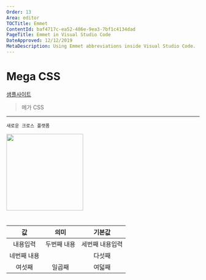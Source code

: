 ```yaml
---
Order: 13
Area: editor
TOCTitle: Emmet
ContentId: baf4717c-ea52-486e-9ea3-7bf1c4134dad
PageTitle: Emmet in Visual Studio Code
DateApproved: 12/12/2019
MetaDescription: Using Emmet abbreviations inside Visual Studio Code.
---
```




# Mega CSS
[샘플사이트](https://github.com/codingmarket07/CSSMegaMenu)

>메가 CSS
---
```
새로운 크로스 플랫폼
```
<img src="https://user-images.githubusercontent.com/30430227/72674960-daf76680-3ac0-11ea-852c-6a0eb3808c6e.jpg" width=200>

#

값 | 의미 | 기본값
:---:|:---:|:---:
내용입력 | 두번째 내용|세번째 내용입력|
네번째 내용||다섯째|
여섯째| 일곱째| 여덟째|












